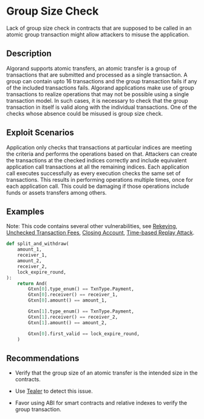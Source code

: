 # Group Size Check

Lack of group size check in contracts that are supposed to be called in an atomic group transaction might allow attackers to misuse the application.

## Description

Algorand supports atomic transfers, an atomic transfer is a group of transactions that are submitted and processed as a single transaction. A group can contain upto 16 transactions and the group transaction fails if any of the included transactions fails. Algorand applications make use of group transactions to realize operations that may not be possible using a single transaction model. In such cases, it is necessary to check that the group transaction in itself is valid along with the individual transactions. One of the checks whose absence could be misused is group size check.

## Exploit Scenarios

Application only checks that transactions at particular indices are meeting the criteria and performs the operations based on that. Attackers can create the transactions at the checked indices correctly and include equivalent application call transactions at all the remaining indices. Each application call executes successfully as every execution checks the same set of transactions. This results in performing operations multiple times, once for each application call. This could be damaging if those operations include funds or assets transfers among others.

## Examples

Note: This code contains several other vulnerabilities, see [Rekeying](../rekeying), [Unchecked Transaction Fees](../unchecked_transaction_fee), [Closing Account](../closing_account), [Time-based Replay Attack](../time_based_replay_attack).

```py
def split_and_withdraw(
    amount_1,
    receiver_1,
    amount_2,
    receiver_2,
    lock_expire_round,
):
    return And(
        Gtxn[0].type_enum() == TxnType.Payment,
        Gtxn[0].receiver() == receiver_1,
        Gtxn[0].amount() == amount_1,

        Gtxn[1].type_enum() == TxnType.Payment,
        Gtxn[1].receiver() == receiver_2,
        Gtxn[1].amount() == amount_2,

        Gtxn[0].first_valid == lock_expire_round,
    )
```

## Recommendations

- Verify that the group size of an atomic transfer is the intended size in the contracts.

- Use [Tealer](https://github.com/crytic/tealer) to detect this issue.

- Favor using ABI for smart contracts and relative indexes to verify the group transaction.
